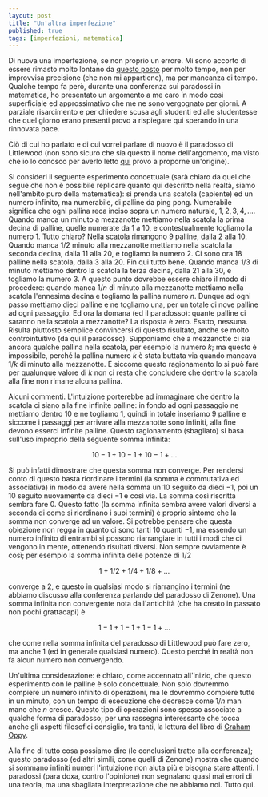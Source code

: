```yaml
---
layout: post
title: "Un'altra imperfezione"
published: true
tags: [imperfezioni, matematica]
---
```


Di nuova una imperfezione, se non proprio un errore. Mi sono accorto di essere rimasto molto lontano da [questo posto](http://127.0.0.1:4000/imperfezioni/)
per molto tempo, non per improvvisa precisione (che non mi appartiene), ma per mancanza di tempo. Qualche
tempo fa però, durante una conferenza sui paradossi in matematica, ho presentato un argomento a me
caro in modo così superficiale ed approssimativo che me ne sono vergognato per giorni. A parziale
risarcimento e per chiedere scusa agli studenti ed alle studentesse che quel giorno erano presenti
provo a rispiegare qui sperando in una rinnovata pace.

Ciò di cui ho parlato e di cui vorrei parlare di nuovo è il paradosso di Littlewood (non sono sicuro
che sia questo il nome dell'argomento, ma visto che io lo conosco per averlo letto [qui](https://www.amazon.it/Littlewoods-Miscellany-John-Littlewood-2008-01-12/dp/B01K0UT56E/ref=sr_1_2?s=books&ie=UTF8&qid=1520979116&sr=1-2&keywords=littlewood+miscellany&dpID=41vBF9nmQFL&preST=_SY264_BO1,204,203,200_QL40_&dpSrc=srch) provo a
proporne un'origine).

Si consideri il seguente esperimento concettuale (sarà chiaro da quel che segue che non è possibile
replicare quanto qui descritto nella realtà, siamo nell'ambito puro della matematica): si prenda una
scatola (capiente) ed un numero infinito, ma numerabile, di palline da ping pong. Numerabile
significa che ogni pallina reca inciso sopra un numero naturale, $1, 2, 3, 4, \ldots$. Quando manca
un minuto a mezzanotte mettiamo nella scatola la prima decina di palline, quelle numerate da $1$ a
$10$, e contestualmente togliamo la numero $1$. Tutto chiaro? Nella scatola rimangono $9$ palline,
dalla $2$ alla $10$. Quando manca $1/2$ minuto alla mezzanotte mettiamo nella scatola la seconda
decina, dalla $11$ alla $20$, e togliamo la numero $2$. Ci sono ora $18$ palline nella scatola,
dalla $3$ alla $20$. Fin qui tutto bene. Quando manca $1/3$ di minuto mettiamo dentro la scatola la
terza decina, dalla $21$ alla $30$, e togliamo la numero $3$. A questo punto dovrebbe essere chiaro
il modo di procedere: quando manca $1/n$ di minuto alla mezzanotte mettiamo nella scatola l'ennesima
decina e togliamo la pallina numero $n$. Dunque ad ogni passo mettiamo dieci palline e ne togliamo
una, per un totale di nove palline ad ogni passaggio. Ed ora la domana (ed il paradosso): quante
palline ci saranno nella scatola a mezzanotte? La risposta è zero. Esatto, nessuna. Risulta
piuttosto semplice convincersi di questo risultato, anche se molto controintuitivo (da qui il
paradosso). Supponiamo che a mezzanotte ci sia ancora qualche pallina nella scatola, per esempio la
numero $k$; ma questo è impossibile, perché la pallina numero $k$ è stata buttata via quando mancava
$1/k$ di minuto alla mezzanotte. E siccome questo ragionamento lo si può fare per qualunque valore
di $k$ non ci resta che concludere che dentro la scatola alla fine non rimane alcuna pallina. 

Alcuni commenti. L'intuizione porterebbe ad immaginare che dentro la scatola ci siano alla fine
infinite palline: in fondo ad ogni passaggio ne mettiamo dentro $10$ e ne togliamo $1$, quindi in
totale inseriamo $9$ palline e siccome i passaggi per arrivare alla mezzanotte sono infiniti, alla
fine devono esserci infinite palline. Questo ragionamento (sbagliato) si basa sull'uso improprio
della seguente somma infinita:

$$ 10 - 1 + 10 - 1 + 10 - 1 + \ldots $$

Si può infatti dimostrare che questa somma non converge. Per rendersi conto di questo basta
riordinare i termini (la somma è commutativa ed associativa) in modo da avere nella somma un $10$
seguito da dieci $-1$, poi un $10$ seguito nuovamente da dieci $-1$ e così via. La somma così
riscritta sembra fare $0$. Questo fatto (la somma infinita sembra avere valori diversi a seconda di
come si riordinano i suoi termini) è proprio sintomo che la somma non converge ad un valore. Si
potrebbe pensare che questa obiezione non regga in quanto ci sono tanti $10$ quanti $-1$, ma essendo
un numero infinito di entrambi si possono riarrangiare in tutti i modi che ci vengono in mente,
ottenendo risultati diversi. Non sempre ovviamente è così; per esempio la somma infinita delle
potenze di $1/2$ 

$$ 1 + 1/2 + 1/4 + 1/8 + \ldots $$ 

converge a $2$, e questo in qualsiasi modo si riarrangino i termini (ne abbiamo discusso alla
conferenza parlando del paradosso di Zenone). Una somma infinita non convergente nota dall'antichità
(che ha creato in passato non pochi grattacapi) è

$$ 1 - 1 + 1 - 1 + 1 - 1 + \ldots $$ 

che come nella somma infinita del paradosso di Littlewood può fare zero, ma anche $1$ (ed in
generale qualsiasi numero). Questo perché in realtà non fa alcun numero non convergendo.

Un'ultima considerazione: è chiaro, come accennato all'inizio, che questo esperimento con le palline
è solo concettuale. Non solo dovremmo compiere un numero infinito di operazioni, ma le dovremmo
compiere tutte in un minuto, con un tempo di esecuzione che decresce come $1/n$ man mano che $n$
cresce. Questo tipo di operazioni sono spesso associate a qualche forma di paradosso; per una
rassegna interessante che tocca anche gli aspetti filosofici consiglio, tra tanti, la lettura del libro di
[Graham Oppy](https://www.amazon.it/Philosophical-Perspectives-Infinity-Graham-2009-01-29/dp/B01FKRF6V0/ref=sr_1_13?ie=UTF8&qid=1520978935&sr=8-13&keywords=graham+oppy).

Alla fine di tutto cosa possiamo dire (le conclusioni tratte alla conferenza); questo paradosso (ed
altri simili, come quelli di Zenone) mostra che quando si sommano infiniti numeri l'intuizione non
aiuta più e bisogna stare attenti. I paradossi (para doxa, contro l'opinione) non segnalano quasi
mai errori di una teoria, ma una sbagliata interpretazione che ne abbiamo noi. Tutto qui.



